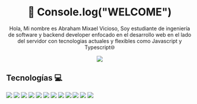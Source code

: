 <h1 align = "center">👋 Console.log("WELCOME") </h1>
<p align = "center">
Hola, Mi nombre es Abraham Mixael Vicioso, Soy estudiante de ingeniería de software y backend developer
enfocado en el desarrollo web en el lado del servidor con tecnologias actuales y flexibles como Javascript y Typescript🌐
</p>
<p align="center">
  <img width="auto" src="https://img.shields.io/badge/Abrahan Vicioso-Linkedin-informational?style=flat&logo=linkedin&logoColor=white&color=2bbc8a">
</p>

## Tecnologías 💻
![](https://img.shields.io/badge/NodeJs-Tecnologia-informational?style=flat&logo=node.js&logoColor=white&color=2bbc8a)
![](https://img.shields.io/badge/Javascript-Lenguaje-informational?style=flat&logo=javascript&logoColor=white&color=2bbc8a)
![](https://img.shields.io/badge/Typescript-Lenguaje-informational?style=flat&logo=typescript&logoColor=white&color=2bbc8a)
![](https://img.shields.io/badge/Docker-Tool-informational?style=flat&logo=docker&logoColor=white&color=2bbc8a)
![](https://img.shields.io/badge/Express-Framework-informational?style=flat&logo=express&logoColor=white&color=2bbc8a)
![](https://img.shields.io/badge/Linux-OS-informational?style=flat&logo=linux&logoColor=white&color=2bbc8a)
![](https://img.shields.io/badge/MongoDb-Database-informational?style=flat&logo=mongodb&logoColor=white&color=2bbc8a)
![](https://img.shields.io/badge/Postgresql-Database-informational?style=flat&logo=postgresql&logoColor=white&color=2bbc8a)
![](https://img.shields.io/badge/JWT-Framework-informational?style=flat&logo=jsonwebtokens&logoColor=white&color=2bbc8a)
![](https://img.shields.io/badge/Git-Tool-informational?style=flat&logo=git&logoColor=white&color=2bbc8a)
![](https://img.shields.io/badge/React-Framework-informational?style=flat&logo=react&logoColor=white&color=2bbc8a)
![](https://img.shields.io/badge/Bash-Shell-informational?style=flat&logo=gnubash&logoColor=white&color=2bbc8a)

